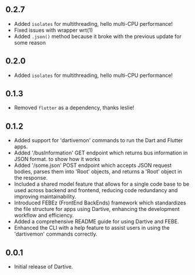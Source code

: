 ## 0.2.7
* Added `isolates` for multithreading, hello multi-CPU performance!
* Fixed issues with wrapper wrt(1)
* Added `.json()` method because it broke with the previous update for some reason

## 0.2.0
* Added `isolates` for multithreading, hello multi-CPU performance!


## 0.1.3
* Removed `flutter` as a dependency, thanks leslie!

## 0.1.2

* Added support for 'dartivemon' commands to run the Dart and Flutter apps.
* Added '/busInformation' GET endpoint which returns bus information in JSON format. to show how it works
* Added '/some.json' POST endpoint which accepts JSON request bodies, parses them into 'Root' objects, and returns a 'Root' object in the response.
* Included a shared model feature that allows for a single code base to be used across backend and frontend, reducing code redundancy and improving maintainability.
* Introduced FEBEz (FrontEnd BackEnds) framework which standardizes the file structure for apps using Dartive, enhancing the development workflow and efficiency.
* Added a comprehensive README guide for using Dartive and FEBE.
* Enhanced the CLI with a help feature to assist users in using the 'dartivemon' commands correctly.

## 0.0.1

* Initial release of Dartive.